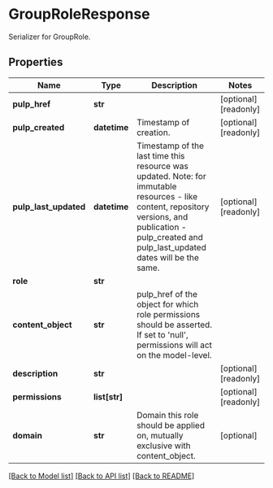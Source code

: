 # GroupRoleResponse

Serializer for GroupRole.
## Properties
Name | Type | Description | Notes
------------ | ------------- | ------------- | -------------
**pulp_href** | **str** |  | [optional] [readonly] 
**pulp_created** | **datetime** | Timestamp of creation. | [optional] [readonly] 
**pulp_last_updated** | **datetime** | Timestamp of the last time this resource was updated. Note: for immutable resources - like content, repository versions, and publication - pulp_created and pulp_last_updated dates will be the same. | [optional] [readonly] 
**role** | **str** |  | 
**content_object** | **str** | pulp_href of the object for which role permissions should be asserted. If set to &#39;null&#39;, permissions will act on the model-level. | 
**description** | **str** |  | [optional] [readonly] 
**permissions** | **list[str]** |  | [optional] [readonly] 
**domain** | **str** | Domain this role should be applied on, mutually exclusive with content_object. | [optional] 

[[Back to Model list]](../README.md#documentation-for-models) [[Back to API list]](../README.md#documentation-for-api-endpoints) [[Back to README]](../README.md)



